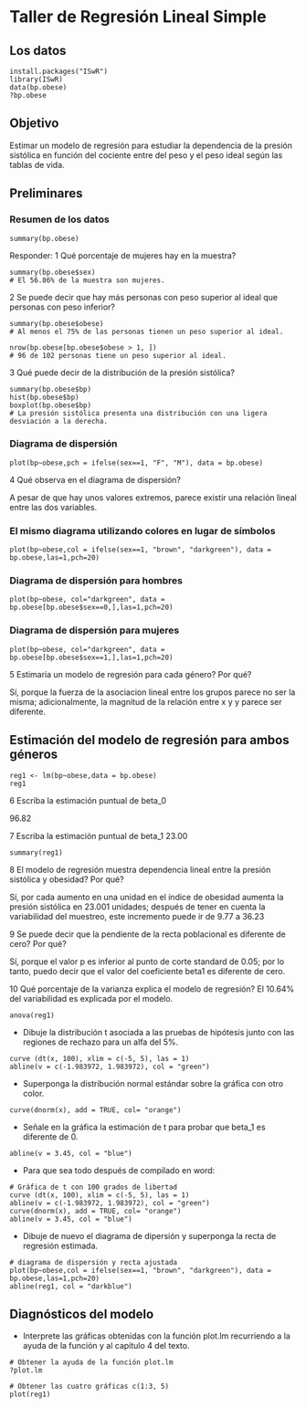 # Taller de Regresión Lineal Simple

## Los datos
```{r}
install.packages("ISwR")
library(ISwR)
data(bp.obese)
?bp.obese
```

## Objetivo 
Estimar un modelo de regresión para estudiar la dependencia  de la presión sistólica en función del cociente entre del peso y el peso ideal según las tablas de vida.

## Preliminares

### Resumen de los datos

```{r}
summary(bp.obese)
```

Responder:
1 Qué porcentaje de mujeres hay en la muestra?

```{r}
summary(bp.obese$sex)
# El 56.86% de la muestra son mujeres.
```

2 Se puede decir que hay más personas con peso superior al ideal que personas con peso inferior?

```{r}
summary(bp.obese$obese)
# Al menos el 75% de las personas tienen un peso superior al ideal.

nrow(bp.obese[bp.obese$obese > 1, ])
# 96 de 102 personas tiene un peso superior al ideal.
```

3 Qué puede decir de la distribución  de la presión sistólica?

```{r}
summary(bp.obese$bp)
hist(bp.obese$bp)
boxplot(bp.obese$bp)
# La presión sistólica presenta una distribución con una ligera desviación a la derecha.
```

### Diagrama de dispersión

```{r, fig=TRUE}
plot(bp~obese,pch = ifelse(sex==1, "F", "M"), data = bp.obese)
```

4 Qué observa en el diagrama de dispersión?

A pesar de que hay unos valores extremos, parece existir una relación lineal entre las dos variables.


### El mismo diagrama utilizando colores en lugar de símbolos

```{r, fig=TRUE}
plot(bp~obese,col = ifelse(sex==1, "brown", "darkgreen"), data = bp.obese,las=1,pch=20)
```

### Diagrama de dispersión para hombres

```{r,fig=TRUE}
plot(bp~obese, col="darkgreen", data = bp.obese[bp.obese$sex==0,],las=1,pch=20)
```

### Diagrama de dispersión para mujeres

```{r,fig=TRUE}
plot(bp~obese, col="darkgreen", data = bp.obese[bp.obese$sex==1,],las=1,pch=20)
```

5 Estimaría un modelo de regresión para cada género?  Por qué?

Sí, porque la fuerza de la asociacion lineal entre los grupos parece no ser la misma; adicionalmente, la magnitud de la relación entre x y y parece ser diferente.

## Estimación del modelo de regresión para ambos géneros

```{r}
reg1 <- lm(bp~obese,data = bp.obese)
reg1
```

6 Escriba la estimación puntual de beta_0

96.82

7 Escriba la estimación puntual de beta_1
23.00

```{r}
summary(reg1)
```

8 El modelo de regresión muestra dependencia lineal entre la presión sistólica y obesidad?  Por qué?

Sí, por cada aumento en una unidad en el índice de obesidad aumenta la presión sistólica en 23.001 unidades; después de tener en cuenta la variabilidad del muestreo, este incremento puede ir de 9.77 a 36.23

9 Se puede decir que la pendiente de la recta poblacional es diferente de cero?  Por qué?

Sí, porque el valor p es inferior al punto de corte standard de 0.05; por lo tanto, puedo decir que el valor del coeficiente beta1 es diferente de cero. 

10 Qué porcentaje de la varianza explica el modelo de regresión?
El 10.64% del variabilidad es explicada por el modelo.

```{r}
anova(reg1)
```

* Dibuje la distribución t asociada a las pruebas de hipótesis junto con las regiones de rechazo para un alfa del 5%.

```{r}
curve (dt(x, 100), xlim = c(-5, 5), las = 1)
abline(v = c(-1.983972, 1.983972), col = "green")
```

* Superponga la distribución normal estándar sobre la gráfica con otro color.

```{r}
curve(dnorm(x), add = TRUE, col= "orange")
```

* Señale en la gráfica la estimación de t para probar que beta_1 es diferente de 0.

```{r}
abline(v = 3.45, col = "blue")
```
* Para que sea todo después de compilado en word:

```{r,fig=TRUE}
# Gráfica de t con 100 grados de libertad
curve (dt(x, 100), xlim = c(-5, 5), las = 1)
abline(v = c(-1.983972, 1.983972), col = "green")
curve(dnorm(x), add = TRUE, col= "orange")
abline(v = 3.45, col = "blue")
```

* Dibuje de nuevo el diagrama de dipersión y superponga la recta de regresión estimada.

```{r,fig=TRUE}
# diagrama de dispersión y recta ajustada
plot(bp~obese,col = ifelse(sex==1, "brown", "darkgreen"), data = bp.obese,las=1,pch=20)
abline(reg1, col = "darkblue")
```

## Diagnósticos del modelo

* Interprete las gráficas obtenidas con la función plot.lm recurriendo a la ayuda de la función y al capítulo 4 del texto.

```{r}
# Obtener la ayuda de la función plot.lm
?plot.lm
```

```{r}
# Obtener las cuatro gráficas c(1:3, 5)
plot(reg1)
```
